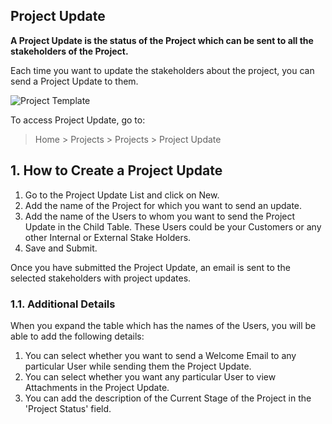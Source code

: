 ## Project Update

**A Project Update is the status of the Project which can be sent to all the stakeholders of the Project.**

Each time you want to update the stakeholders about the project, you can send a Project Update to them.

![Project Template](https://docs.erpnext.com/files/projects-project-update.png)

To access Project Update, go to:

> Home > Projects > Projects > Project Update

## 1\. How to Create a Project Update

1.  Go to the Project Update List and click on New.
2.  Add the name of the Project for which you want to send an update.
3.  Add the name of the Users to whom you want to send the Project Update in the Child Table. These Users could be your Customers or any other Internal or External Stake Holders.
4.  Save and Submit.

Once you have submitted the Project Update, an email is sent to the selected stakeholders with project updates.

### 1.1. Additional Details

When you expand the table which has the names of the Users, you will be able to add the following details:

1.  You can select whether you want to send a Welcome Email to any particular User while sending them the Project Update.
2.  You can select whether you want any particular User to view Attachments in the Project Update.
3.  You can add the description of the Current Stage of the Project in the 'Project Status' field.